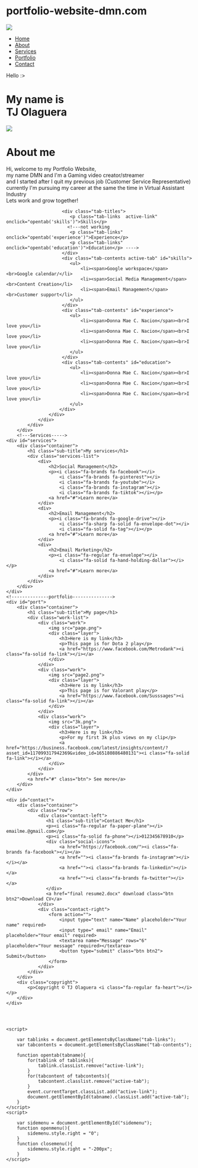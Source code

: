 # portfolio-website-dmn.com
<!DOCTYPE html>
<html lang="en">
<head>
    <meta charset="UTF-8">
    <meta name="viewport" content="width=device-width, initial-scale=1.0">
    <title>DMN portfolio</title>
    <link rel="stylesheet" href="sytle.css">
    <script src="https://kit.fontawesome.com/b01dcd3cc3.js" crossorigin="anonymous"></script>
</head>
<body>
    <div id="header">
        <div class="container">
            <nav>
                <img src="mush.jpg" class="logo">
                <ul id="sidemenu">
                    <li><a href="#header">Home</a></li>
                    <li><a href="#about">About</a></li>
                    <li><a href="#services">Services</a></li>
                    <li><a href="#portfolio">Portfolio</a></li>
                    <li><a href="#contact">Contact</a></li>
                    <i class="fa-solid fa-x" onclick="closemenu()"></i>
                </ul>
                <i class="fa-solid fa-bars" onclick="openmenu()"></i>
            </nav>
            <div class="header-text">
                <p>Hello :></p>
                <h1>My name is<br><span>TJ Olaguera</span></h1>
            </div>
        </div>
    </div>
    <!-----About------->
    <div id="about">
        <div class="container">
            <div class="row">
                <div class="about-col-1">
                    <img src="her.jpg">
                </div>
                <div class="about-col-2">
                    <h1 class="sub-title">About me</h1>
                    <p>Hi, welcome to my Portfolio Website,<br>
                         my name DMN and I'm a Gaming video creator/streamer <br>
                         and I started after I quit my previous job (Customer Service Representative)<br>
                         currently I'm pursuing my career at the same the time in Virtual Assistant Industry<br>
                         Lets work and grow together!</p>

                         <div class="tab-titles">
                            <p class="tab-links  active-link" onclick="opentab('skills')">Skills</p>
                           <!---not working
                            <p class="tab-links" onclick="opentab('experience')">Experience</p>
                            <p class="tab-links" onclick="opentab('education')">Education</p> ---->
                         </div>
                         <div class="tab-contents active-tab" id="skills">
                            <ul>
                                <li><span>Google workspace</span><br>Google calendar/</li>
                                <li><span>Social Media Management</span><br>Content Creation</li>
                                <li><span>Email Management</span><br>Customer support</li>
                            </ul>
                         </div>
                         <div class="tab-contents" id="experience">
                            <ul>
                                <li><span>Donna Mae C. Nacion</span><br>I love you</li>
                                <li><span>Donna Mae C. Nacion</span><br>I love you</li>
                                <li><span>Donna Mae C. Nacion</span><br>I love you</li>
                            </ul>
                         </div>
                         <div class="tab-contents" id="education">
                            <ul>
                                <li><span>Donna Mae C. Nacion</span><br>I love you</li>
                                <li><span>Donna Mae C. Nacion</span><br>I love you</li>
                                <li><span>Donna Mae C. Nacion</span><br>I love you</li>
                            </ul>
                        </div>
                    </div>
                </div>
            </div>
        </div>
        <!---Services----->
    <div id="services">
        <div class="container">
            <h1 class="sub-title">My services</h1>
            <div class="services-list">
                <div>
                    <h2>Social Management</h2>
                    <p><i class="fa-brands fa-facebook"></i>
                        <i class="fa-brands fa-pinterest"></i>
                        <i class="fa-brands fa-youtube"></i>
                        <i class="fa-brands fa-instagram"></i>
                        <i class="fa-brands fa-tiktok"></i></p>
                    <a href="#">Learn more</a>
                </div>
                <div>
                    <h2>Email Management</h2>
                    <p><i class="fa-brands fa-google-drive"></i>
                        <i class="fa-sharp fa-solid fa-envelope-dot"></i>
                        <i class="fa-solid fa-tag"></i></p>
                    <a href="#">Learn more</a>
                </div>
                <div>
                    <h2>Email Marketing</h2>
                    <p><i class="fa-regular fa-envelope"></i>
                        <i class="fa-solid fa-hand-holding-dollar"></i></p>
                    <a href="#">Learn more</a>
                </div>
            </div>
        </div>
    </div>
    <!--------------portfolio--------------->
    <div id="port">
        <div class="container">
            <h1 class="sub-title">My page</h1>
            <div class="work-list">
                <div class="work">
                    <img src="page.png">
                    <div class="layer">
                        <h3>Here is my link</h3>
                        <p>This page is for Dota 2 play</p>
                        <a href="https://www.facebook.com/Metrodank"><i class="fa-solid fa-link"></i></a>
                    </div>
                </div>
                <div class="work">
                    <img src="page2.png">
                    <div class="layer">
                        <h3>Here is my link</h3>
                        <p>This page is for Valorant play</p>
                        <a href="https://www.facebook.com/Susssages"><i class="fa-solid fa-link"></i></a>
                    </div>
                </div>
                <div class="work">
                    <img src="3k.png">
                    <div class="layer">
                        <h3>Here is my link</h3>
                        <p>For my first 3k plus views on my clip</p>
                        <a href="https://business.facebook.com/latest/insights/content/?asset_id=117099317942369&video_id=165180886480131"><i class="fa-solid fa-link"></i></a>
                    </div>
                </div>
            </div>
            <a href="#" class="btn"> See more</a>
        </div>
    </div>
<!-------------Contact------------>
    <div id="contact">
        <div class="container">
            <div class="row">
                <div class="contact-left">
                   <h1 class="sub-title">Contact Me</h1> 
                   <p><i class="fa-regular fa-paper-plane"></i> emailme.@gmail.com</p>
                   <p><i class="fa-solid fa-phone"></i>012345678910</p>
                   <div class="social-icons">
                        <a href="https://facebook.com/"><i class="fa-brands fa-facebook"></i></a>
                        <a href=""><i class="fa-brands fa-instagram"></i></i></a>
                        <a href=""><i class="fa-brands fa-linkedin"></i></a>
                        <a href=""><i class="fa-brands fa-twitter"></i></a>
                   </div>
                   <a href="final resume2.docx" download class="btn btn2">Download CV</a>
                </div>
                <div class="contact-right">
                    <form action="">
                        <input type="text" name="Name" placeholder="Your name" required>
                        <input type=" email" name="Email" placeholder="Your email" required>
                        <textarea name="Message" rows="6" placeholder="Your message" required></textarea>
                        <button type="submit" class="btn btn2"> Submit</button>
                    </form>
                </div>
            </div>
        </div>
        <div class="copyright">
            <p>Copyright © TJ Olaguera <i class="fa-regular fa-heart"></i></p>
        </div>
    </div>




    <script>

        var tablinks = document.getElementsByClassName("tab-links");
        var tabcontents = document.getElementsByClassName("tab-contents");

        function opentab(tabname){
            for(tablink of tablinks){
                tablink.classList.remove("active-link");
            }
            for(tabcontent of tabcontents){
                tabcontent.classlist.remove("active-tab");
            }
            event.currentTarget.classList.add("active-link");
            document.getElementById(tabname).classList.add("active-tab");
        }
    </script>
    <script>

        var sidemenu = document.getElementById("sidemenu");
        function openmenu(){
            sidemenu.style.right = "0";
        }
        function closemenu(){
            sidemenu.style.right = "-200px";
        }
    </script>
</body>
</html>
